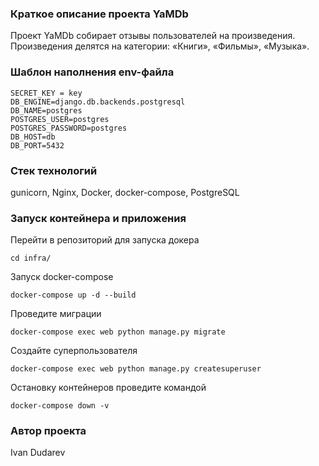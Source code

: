 ### Краткое описание проекта YaMDb

Проект YaMDb собирает отзывы пользователей на произведения. Произведения делятся на категории: «Книги», «Фильмы», «Музыка».


### Шаблон наполнения env-файла
```
SECRET_KEY = key
DB_ENGINE=django.db.backends.postgresql
DB_NAME=postgres
POSTGRES_USER=postgres
POSTGRES_PASSWORD=postgres
DB_HOST=db
DB_PORT=5432
```
### Стек технологий
gunicorn, Nginx, Docker, docker-compose, PostgreSQL


### Запуск контейнера и приложения

Перейти в репозиторий для запуска докера

```
cd infra/
```

Запуск docker-compose

```
docker-compose up -d --build

```
Проведите миграции
```
docker-compose exec web python manage.py migrate
```

Cоздайте суперпользователя
```
docker-compose exec web python manage.py createsuperuser
```

Остановку контейнеров проведите командой
```
docker-compose down -v 
```

### Автор проекта

Ivan Dudarev

